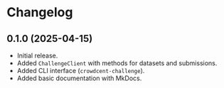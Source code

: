 # Changelog

## 0.1.0 (2025-04-15)

*   Initial release.
*   Added `ChallengeClient` with methods for datasets and submissions.
*   Added CLI interface (`crowdcent-challenge`).
*   Added basic documentation with MkDocs. 